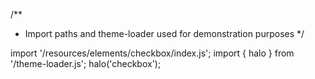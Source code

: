 <!--
type: template
name: checkbox
-->
/**
 * Import paths and theme-loader used for demonstration purposes
 */

import '/resources/elements/checkbox/index.js';
import { halo } from '/theme-loader.js';
halo('checkbox');
